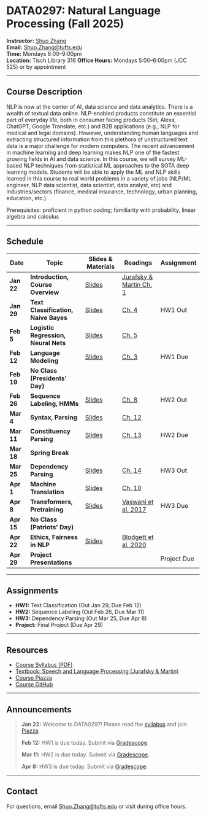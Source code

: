 # DATA0297: Natural Language Processing (Fall 2025)

**Instructor:** [Shuo Zhang](https://as.tufts.edu/dataanalytics/people/faculty/shuo-zhang)  
**Email:** [Shuo.Zhang@tufts.edu](mailto:Shuo.Zhang@tufts.edu)  
**Time:** Mondays 6:00–9:00pm  
**Location:** Tisch Library 316
**Office Hours:** Mondays 5:00–6:00pm (JCC 525) or by appointment

---

## Course Description

NLP is now at the center of AI, data science and data analytics. There is a wealth of textual data online. NLP-enabled products constitute an essential part of everyday life, both in consumer facing products (Siri, Alexa, ChatGPT, Google Translate, etc.) and B2B applications (e.g., NLP for medical and legal domains). However, understanding human languages and extracting structured information from this plethora of unstructured text data is a major challenge for modern computers. The recent advancement in machine learning and deep learning makes NLP one of the fastest growing fields in AI and data science. In this course, we will survey ML-based NLP techniques from statistical ML approaches to the SOTA deep learning models. Students will be able to apply the ML and NLP skills learned in this course to real world problems in a variety of jobs (NLP/ML engineer, NLP data scientist, data scientist, data analyst, etc) and industries/sectors (finance, medical insurance, technology, urban planning, education, etc.). 

Prerequisites: proficient in python coding; familiarity with probability, linear algebra and calculus

---

## Schedule

| Date       | Topic                                   | Slides & Materials                                                                 | Readings                                                                 | Assignment      |
|------------|-----------------------------------------|------------------------------------------------------------------------------------|--------------------------------------------------------------------------|-----------------|
| **Jan 22** | **Introduction, Course Overview**           | [Slides](https://shuozio.notion.site/Intro-1-22-24-2e2e2e2e2e2e2e2e2e2e2e2e2e2e2e2e) | [Jurafsky & Martin Ch. 1](https://web.stanford.edu/~jurafsky/slp3/1.pdf) |                 |
| **Jan 29** | **Text Classification, Naive Bayes**        | [Slides](https://shuozio.notion.site/Text-Classification-1-29-24-2e2e2e2e2e2e2e2e2e2e2e2e2e2e2e2e) | [Ch. 4](https://web.stanford.edu/~jurafsky/slp3/4.pdf)                   | HW1 Out         |
| **Feb 5**  | **Logistic Regression, Neural Nets**        | [Slides](https://shuozio.notion.site/Logistic-Regression-2-5-24-2e2e2e2e2e2e2e2e2e2e2e2e2e2e2e2e) | [Ch. 5](https://web.stanford.edu/~jurafsky/slp3/5.pdf)                   |                 |
| **Feb 12** | **Language Modeling**                       | [Slides](https://shuozio.notion.site/Language-Modeling-2-12-24-2e2e2e2e2e2e2e2e2e2e2e2e2e2e2e2e) | [Ch. 3](https://web.stanford.edu/~jurafsky/slp3/3.pdf)                   | HW1 Due         |
| **Feb 19** | **No Class (Presidents' Day)**              |                                                                                    |                                                                          |                 |
| **Feb 26** | **Sequence Labeling, HMMs**                 | [Slides](https://shuozio.notion.site/Sequence-Labeling-2-26-24-2e2e2e2e2e2e2e2e2e2e2e2e2e2e2e2e) | [Ch. 8](https://web.stanford.edu/~jurafsky/slp3/8.pdf)                   | HW2 Out         |
| **Mar 4**  | **Syntax, Parsing**                        | [Slides](https://shuozio.notion.site/Syntax-Parsing-3-4-24-2e2e2e2e2e2e2e2e2e2e2e2e2e2e2e2e) | [Ch. 12](https://web.stanford.edu/~jurafsky/slp3/12.pdf)                 |                 |
| **Mar 11** | **Constituency Parsing**                    | [Slides](https://shuozio.notion.site/Constituency-Parsing-3-11-24-2e2e2e2e2e2e2e2e2e2e2e2e2e2e2e2e) | [Ch. 13](https://web.stanford.edu/~jurafsky/slp3/13.pdf)                 | HW2 Due         |
| **Mar 18** | **Spring Break**                            |                                                                                    |                                                                          |                 |
| **Mar 25** | **Dependency Parsing**                      | [Slides](https://shuozio.notion.site/Dependency-Parsing-3-25-24-2e2e2e2e2e2e2e2e2e2e2e2e2e2e2e2e) | [Ch. 14](https://web.stanford.edu/~jurafsky/slp3/14.pdf)                 | HW3 Out         |
| **Apr 1**  | **Machine Translation**                     | [Slides](https://shuozio.notion.site/Machine-Translation-4-1-24-2e2e2e2e2e2e2e2e2e2e2e2e2e2e2e2e) | [Ch. 10](https://web.stanford.edu/~jurafsky/slp3/10.pdf)                 |                 |
| **Apr 8**  | **Transformers, Pretraining**               | [Slides](https://shuozio.notion.site/Transformers-4-8-24-2e2e2e2e2e2e2e2e2e2e2e2e2e2e2e2e) | [Vaswani et al. 2017](https://arxiv.org/abs/1706.03762)                  | HW3 Due         |
| **Apr 15** | **No Class (Patriots' Day)**                |                                                                                    |                                                                          |                 |
| **Apr 22** | **Ethics, Fairness in NLP**                 | [Slides](https://shuozio.notion.site/Ethics-Fairness-4-22-24-2e2e2e2e2e2e2e2e2e2e2e2e2e2e2e2e) | [Blodgett et al. 2020](https://aclanthology.org/2020.acl-main.485/)      |                 |
| **Apr 29** | **Project Presentations**                   |                                                                                    |                                                                          | Project Due     |

---

## Assignments

- **HW1:** Text Classification (Out Jan 29, Due Feb 12)
- **HW2:** Sequence Labeling (Out Feb 26, Due Mar 11)
- **HW3:** Dependency Parsing (Out Mar 25, Due Apr 8)
- **Project:** Final Project (Due Apr 29)

---

## Resources

- [Course Syllabus (PDF)](https://shuozio.notion.site/Syllabus-2e2e2e2e2e2e2e2e2e2e2e2e2e2e2e2e)
- [Textbook: Speech and Language Processing (Jurafsky & Martin)](https://web.stanford.edu/~jurafsky/slp3/)
- [Course Piazza](https://piazza.com/tufts/spring2024/data0297)
- [Course GitHub](https://github.com/data0297/nlp)

---

## Announcements

> **Jan 22:** Welcome to DATA0297! Please read the [syllabus](https://shuozio.notion.site/Syllabus-2e2e2e2e2e2e2e2e2e2e2e2e2e2e2e2e) and join [Piazza](https://piazza.com/tufts/spring2024/data0297).
> 
> **Feb 12:** HW1 is due today. Submit via [Gradescope](https://www.gradescope.com/).
> 
> **Mar 11:** HW2 is due today. Submit via [Gradescope](https://www.gradescope.com/).
> 
> **Apr 8:** HW3 is due today. Submit via [Gradescope](https://www.gradescope.com/).

---

## Contact

For questions, email [Shuo.Zhang@tufts.edu](mailto:Shuo.Zhang@tufts.edu) or visit during office hours. 
